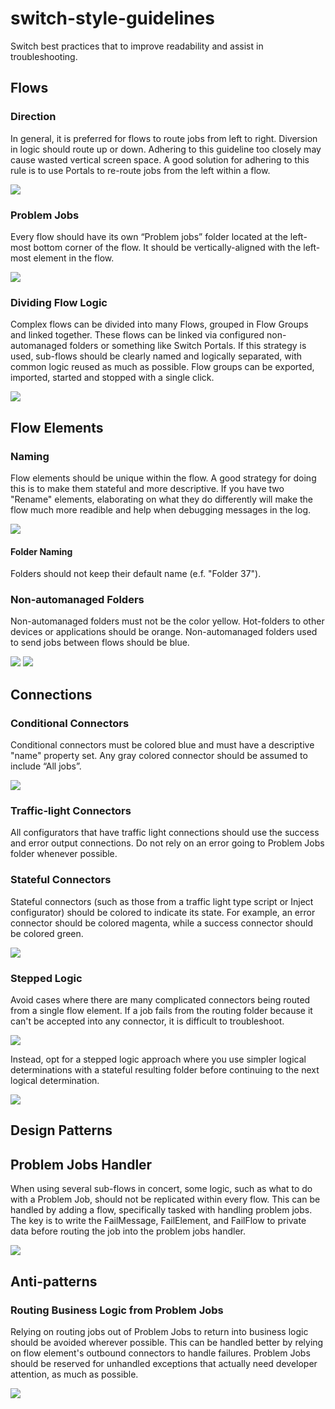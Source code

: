 # switch-style-guidelines
Switch best practices that to improve readability and assist in troubleshooting.

## Flows

### Direction
In general, it is preferred for flows to route jobs from left to right. Diversion in logic should route up or down. Adhering to this guideline too closely may cause wasted vertical screen space. A good solution for adhering to this rule is to use Portals to re-route jobs from the left within a flow.

<img src="http://i.imgur.com/uJtqsnj.png">

### Problem Jobs
Every flow should have its own “Problem jobs” folder located at the left-most bottom corner of the flow. It should be vertically-aligned with the left-most element in the flow.

<img src="https://i.imgur.com/ldKkmwy.png">

### Dividing Flow Logic
Complex flows can be divided into many Flows, grouped in Flow Groups and linked together. These flows can be linked via configured non-automanaged folders or something like Switch Portals. If this strategy is used, sub-flows should be clearly named and logically separated, with common logic reused as much as possible. Flow groups can be exported, imported, started and stopped with a single click.

<img src="https://i.imgur.com/gJbiZyF.png">

## Flow Elements

### Naming
Flow elements should be unique within the flow. A good strategy for doing this is to make them stateful and more descriptive. If you have two "Rename" elements, elaborating on what they do differently will make the flow much more readible and help when debugging messages in the log.

<img src="https://i.imgur.com/9RwnCxj.png">

#### Folder Naming
Folders should not keep their default name (e.f. "Folder 37").

### Non-automanaged Folders
Non-automanaged folders must not be the color yellow. Hot-folders to other devices or applications should be orange. Non-automanaged folders used to send jobs between flows should be blue.

<img src="https://i.imgur.com/xVrBJfG.png"> <img src="https://i.imgur.com/94LE7a6.png">

## Connections

### Conditional Connectors
Conditional connectors must be colored blue and must have a descriptive "name" property set. Any gray colored connector should be assumed to include “All jobs”.

<img src="https://i.imgur.com/1gdeQA4.png">

### Traffic-light Connectors
All configurators that have traffic light connections should use the success and error output connections. Do not rely on an error going to Problem Jobs folder whenever possible.

### Stateful Connectors
Stateful connectors (such as those from a traffic light type script or Inject configurator) should be colored to indicate its state. For example, an error connector should be colored magenta, while a success connector should be colored green.

<img src="https://i.imgur.com/VVlx2G0.png">

### Stepped Logic
Avoid cases where there are many complicated connectors being routed from a single flow element. If a job fails from the routing folder because it can't be accepted into any connector, it is difficult to troubleshoot.

<img src="https://i.imgur.com/HIoaQjw.png">

Instead, opt for a stepped logic approach where you use simpler logical determinations with a stateful resulting folder before continuing to the next logical determination.

<img src="https://i.imgur.com/Nm0a0Ym.png">

## Design Patterns
## Problem Jobs Handler
When using several sub-flows in concert, some logic, such as what to do with a Problem Job, should not be replicated within every flow. This can be handled by adding a flow, specifically tasked with handling problem jobs. The key is to write the FailMessage, FailElement, and FailFlow to private data before routing the job into the problem jobs handler.

<img src="https://i.imgur.com/EaucFti.png">

## Anti-patterns
### Routing Business Logic from Problem Jobs
Relying on routing jobs out of Problem Jobs to return into business logic should be avoided wherever possible. This can be handled better by relying on flow element's outbound connectors to handle failures. Problem Jobs should be reserved for unhandled exceptions that actually need developer attention, as much as possible.

<img src="https://i.imgur.com/rea0uY2.png">
